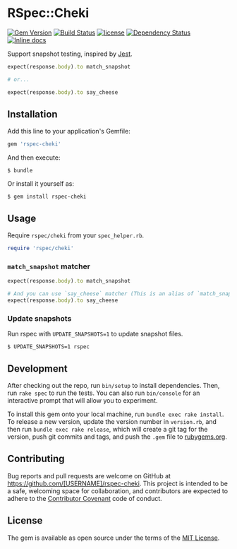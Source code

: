 # RSpec::Cheki
[![Gem Version](https://badge.fury.io/rb/rspec-cheki.svg)](https://badge.fury.io/rb/rspec-cheki)
[![Build Status](https://travis-ci.org/izumin5210/rspec-cheki.svg?branch=master)](https://travis-ci.org/izumin5210/rspec-cheki)
[![license](https://img.shields.io/github/license/izumin5210/rspec-cheki.svg)](https://github.com/izumin5210/rspec-cheki/blob/master/LICENSE.txt)
[![Dependency Status](https://gemnasium.com/badges/github.com/izumin5210/rspec-cheki.svg)](https://gemnasium.com/github.com/izumin5210/rspec-cheki)
[![Inline docs](http://inch-ci.org/github/izumin5210/rspec-cheki.svg?branch=master&style=shields)](http://inch-ci.org/github/izumin5210/rspec-cheki)

Support snapshot testing, inspired by [Jest](https://facebook.github.io/jest/).

```ruby
expect(response.body).to match_snapshot

# or...

expect(response.body).to say_cheese
```

## Installation

Add this line to your application's Gemfile:

```ruby
gem 'rspec-cheki'
```

And then execute:

    $ bundle

Or install it yourself as:

    $ gem install rspec-cheki

## Usage

Require `rspec/cheki` from your `spec_helper.rb`.

```ruby
require 'rspec/cheki'
```

### `match_snapshot` matcher

```ruby
expect(response.body).to match_snapshot

# And you can use `say_cheese` matcher (This is an alias of `match_snapshot` matcher)
expect(response.body).to say_cheese
```

### Update snapshots

Run rspec with `UPDATE_SNAPSHOTS=1` to update snapshot files.

```
$ UPDATE_SNAPSHOTS=1 rspec
```

## Development

After checking out the repo, run `bin/setup` to install dependencies. Then, run `rake spec` to run the tests. You can also run `bin/console` for an interactive prompt that will allow you to experiment.

To install this gem onto your local machine, run `bundle exec rake install`. To release a new version, update the version number in `version.rb`, and then run `bundle exec rake release`, which will create a git tag for the version, push git commits and tags, and push the `.gem` file to [rubygems.org](https://rubygems.org).

## Contributing

Bug reports and pull requests are welcome on GitHub at https://github.com/[USERNAME]/rspec-cheki. This project is intended to be a safe, welcoming space for collaboration, and contributors are expected to adhere to the [Contributor Covenant](http://contributor-covenant.org) code of conduct.


## License

The gem is available as open source under the terms of the [MIT License](http://opensource.org/licenses/MIT).
